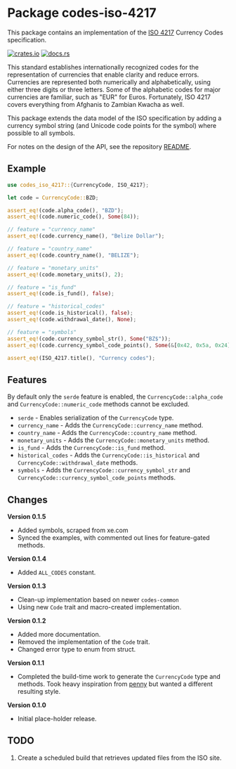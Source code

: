 # Package codes-iso-4217

This package contains an implementation of the
[ISO 4217](https://www.iso.org/iso-4217-currency-codes.html)
Currency Codes specification.

[![crates.io](https://img.shields.io/crates/v/codes-iso-4217.svg)](https://crates.io/crates/codes-iso-4217)
[![docs.rs](https://docs.rs/codes-iso-4217/badge.svg)](https://docs.rs/codes-iso-4217)

This standard establishes internationally recognized codes for the
representation of currencies that enable clarity and reduce errors. Currencies
are represented both numerically and alphabetically, using either three digits
or three letters. Some of the alphabetic codes for major currencies are
familiar, such as "EUR" for Euros. Fortunately, ISO 4217 covers everything
from Afghanis to Zambian Kwacha as well.

This package extends the data model of the ISO specification by adding a
currency symbol string (and Unicode code points for the symbol) where possible
to all symbols.

For notes on the design of the API, see the repository 
[README](https://github.com/johnstonskj/rust-codes/blob/main/README.md).

## Example

```rust
use codes_iso_4217::{CurrencyCode, ISO_4217};

let code = CurrencyCode::BZD;

assert_eq!(code.alpha_code(), "BZD");
assert_eq!(code.numeric_code(), Some(84));

// feature = "currency_name"
assert_eq!(code.currency_name(), "Belize Dollar");

// feature = "country_name"
assert_eq!(code.country_name(), "BELIZE");

// feature = "monetary_units"
assert_eq!(code.monetary_units(), 2);

// feature = "is_fund"
assert_eq!(code.is_fund(), false);

// feature = "historical_codes"
assert_eq!(code.is_historical(), false);
assert_eq!(code.withdrawal_date(), None);

// feature = "symbols"
assert_eq!(code.currency_symbol_str(), Some("BZ$"));
assert_eq!(code.currency_symbol_code_points(), Some(&[0x42, 0x5a, 0x24]));

assert_eq!(ISO_4217.title(), "Currency codes");
```

## Features

By default only the `serde` feature is enabled, the `CurrencyCode::alpha_code` and
`CurrencyCode::numeric_code` methods cannot be excluded.

* `serde` - Enables serialization of the `CurrencyCode` type.
* `currency_name` - Adds the `CurrencyCode::currency_name` method.
* `country_name` - Adds the `CurrencyCode::country_name` method.
* `monetary_units` - Adds the `CurrencyCode::monetary_units` method.
* `is_fund` - Adds the `CurrencyCode::is_fund` method.
* `historical_codes` - Adds the `CurrencyCode::is_historical` and `CurrencyCode::withdrawal_date` methods.
* `symbols` - Adds the `CurrencyCode::currency_symbol_str` and `CurrencyCode::currency_symbol_code_points` methods.

## Changes

**Version 0.1.5**

* Added symbols, scraped from xe.com
* Synced the examples, with commented out lines for feature-gated methods.

**Version 0.1.4**

* Added `ALL_CODES` constant.

**Version 0.1.3**

* Clean-up implementation based on newer `codes-common`
* Using new `Code` trait and macro-created implementation.

**Version 0.1.2**

* Added more documentation.
* Removed the implementation of the `Code` trait.
* Changed error type to enum from struct.

**Version 0.1.1**

* Completed the build-time work to generate the `CurrencyCode` type and
  methods. Took heavy inspiration from
  [penny](https://github.com/bb010g/penny) but wanted a different resulting style.

**Version 0.1.0**

* Initial place-holder release.

## TODO

1. Create a scheduled build that retrieves updated files from the ISO site.
